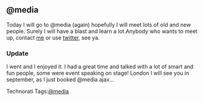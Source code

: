 <article><h2>@media</h2><p>Today I will go to @media (again) hopefully I will meet lots of old and new people. Surely I will have a blast and learn a lot.Anybody who wants to meet up, contact <a href="http://www.wnas.nl/index.php/contact/">me</a> or use <a href="http://www.twitter.com/wnas">twitter</a>, see ya.</p><h3>Update</h3><p>I went and I enjoyed it. I had a great time and talked with a lot of smart and fun people, some were event speaking on stage! London I will see you in september, as I just booked @media ajax... </p><!-- Technorati Tags Start --><p>Technorati Tags:<a href="http://technorati.com/tag/@media" rel="tag">@media</a></p><!-- Technorati Tags End --></article>